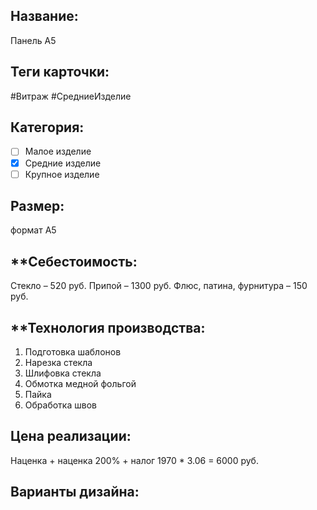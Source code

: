 ## **Название**: 
Панель А5
## **Теги карточки:** 
#Витраж #СредниеИзделие
## **Категория:** 
- [ ] Малое изделие 
- [x] Средние изделие 
- [ ] Крупное изделие
## **Размер:**
формат А5
## **Себестоимость:
Стекло – 520 руб.
Припой – 1300 руб.
Флюс, патина, фурнитура – 150 руб.

## **Технология производства:
1. Подготовка шаблонов
2. Нарезка стекла
3. Шлифовка стекла
4. Обмотка медной фольгой
5. Пайка
6. Обработка швов

## **Цена реализации**:

Наценка + наценка 200% + налог
1970 * 3.06 = 6000 руб.

## **Варианты дизайна:**

